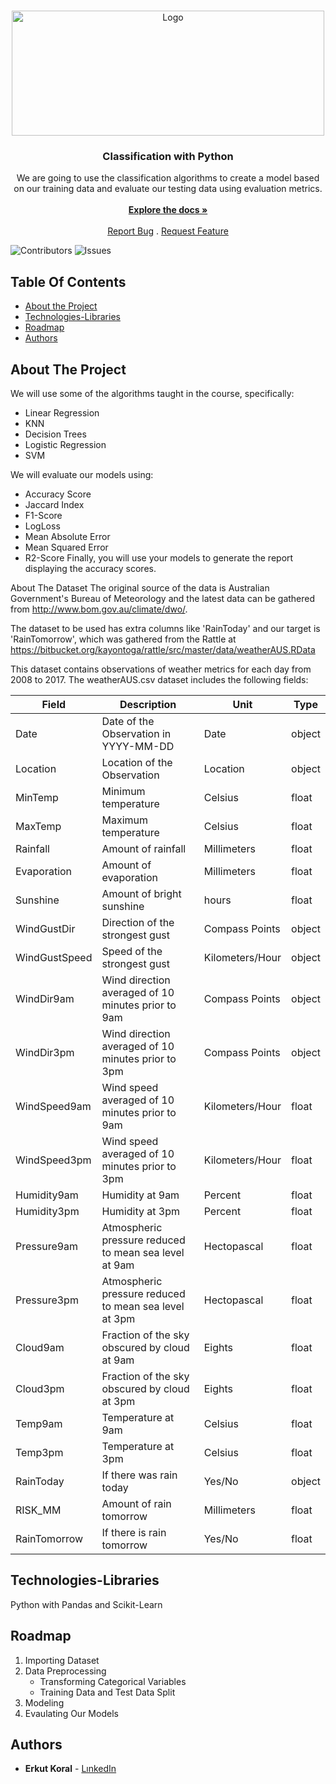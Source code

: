 <br/>
<p align="center">
  <a href="https://github.com/erkutkoral/IBM-ML-SkillUp-Project">
    <img src="https://static.javatpoint.com/tutorial/machine-learning/images/regression-vs-classification-in-machine-learning.png" alt="Logo" width="500" height="200">
  </a>

  <h3 align="center">Classification with Python</h3>

  <p align="center">
    We are going to use the classification algorithms to create a model based on our training data and evaluate our testing data using evaluation metrics.
    <br/>
    <br/>
    <a href="https://github.com/erkutkoral/IBM-ML-SkillUp-Project"><strong>Explore the docs »</strong></a>
    <br/>
    <br/>
    <a href="https://github.com/erkutkoral/IBM-ML-SkillUp-Project/issues">Report Bug</a>
    .
    <a href="https://github.com/erkutkoral/IBM-ML-SkillUp-Project/issues">Request Feature</a>
  </p>
</p>

![Contributors](https://img.shields.io/github/contributors/erkutkoral/IBM-ML-SkillUp-Project?color=dark-green) ![Issues](https://img.shields.io/github/issues/erkutkoral/IBM-ML-SkillUp-Project) 

## Table Of Contents

* [About the Project](#about-the-project)
* [Technologies-Libraries](#technologies-libraries)
* [Roadmap](#roadmap)
* [Authors](#authors)

## About The Project

We will use some of the algorithms taught in the course, specifically:
* Linear Regression
* KNN
* Decision Trees
* Logistic Regression
* SVM

We will evaluate our models using:
* Accuracy Score
* Jaccard Index
* F1-Score
* LogLoss
* Mean Absolute Error
* Mean Squared Error
* R2-Score
Finally, you will use your models to generate the report displaying the accuracy scores.

About The Dataset
The original source of the data is Australian Government's Bureau of Meteorology and the latest data can be gathered from http://www.bom.gov.au/climate/dwo/.

The dataset to be used has extra columns like 'RainToday' and our target is 'RainTomorrow', which was gathered from the Rattle at https://bitbucket.org/kayontoga/rattle/src/master/data/weatherAUS.RData

This dataset contains observations of weather metrics for each day from 2008 to 2017. The weatherAUS.csv dataset includes the following fields:

| Field         | Description                                           | Unit            | Type   |
| ------------- | ----------------------------------------------------- | --------------- | ------ |
| Date          | Date of the Observation in YYYY-MM-DD                 | Date            | object |
| Location      | Location of the Observation                           | Location        | object |
| MinTemp       | Minimum temperature                                   | Celsius         | float  |
| MaxTemp       | Maximum temperature                                   | Celsius         | float  |
| Rainfall      | Amount of rainfall                                    | Millimeters     | float  |
 | Evaporation   | Amount of evaporation                                 | Millimeters     | float  |
 | Sunshine      | Amount of bright sunshine                             | hours           | float  | 
| WindGustDir   | Direction of the strongest gust                       | Compass Points  | object |
| WindGustSpeed | Speed of the strongest gust                           | Kilometers/Hour | object |
| WindDir9am    | Wind direction averaged of 10 minutes prior to 9am    | Compass Points  | object |
| WindDir3pm    | Wind direction averaged of 10 minutes prior to 3pm    | Compass Points  | object |
| WindSpeed9am  | Wind speed averaged of 10 minutes prior to 9am        | Kilometers/Hour | float  |
| WindSpeed3pm  | Wind speed averaged of 10 minutes prior to 3pm        | Kilometers/Hour | float  |
| Humidity9am   | Humidity at 9am                                       | Percent         | float  |
| Humidity3pm   | Humidity at 3pm                                       | Percent         | float  |
| Pressure9am   | Atmospheric pressure reduced to mean sea level at 9am | Hectopascal     | float  |
| Pressure3pm   | Atmospheric pressure reduced to mean sea level at 3pm | Hectopascal     | float  |
| Cloud9am      | Fraction of the sky obscured by cloud at 9am          | Eights          | float  |
| Cloud3pm      | Fraction of the sky obscured by cloud at 3pm          | Eights          | float  |
| Temp9am       | Temperature at 9am                                    | Celsius         | float  |
| Temp3pm       | Temperature at 3pm                                    | Celsius         | float  |
| RainToday     | If there was rain today                               | Yes/No          | object |
| RISK_MM       | Amount of rain tomorrow                               | Millimeters     | float  |
| RainTomorrow  | If there is rain tomorrow                             | Yes/No          | float  |

## Technologies-Libraries

Python with Pandas and Scikit-Learn

## Roadmap

1. Importing Dataset
2. Data Preprocessing
     * Transforming Categorical Variables
     * Training Data and Test Data Split
3. Modeling
4. Evaulating Our Models

## Authors

* **Erkut Koral** - [LınkedIn](https://www.linkedin.com/in/erkutkoral/)
